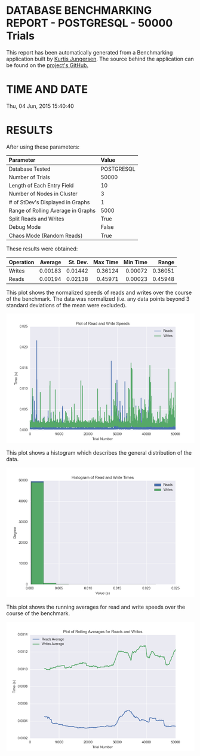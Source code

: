 DATABASE BENCHMARKING REPORT - POSTGRESQL - 50000 Trials
=========================================

This report has been automatically generated from a Benchmarking application
built by [Kurtis Jungersen](http://kmjungersen.com).  The source behind the application can be found on the [project's GitHub.](https://github.com/kmjungersen/DB-Benchmarking)

TIME AND DATE
=============

Thu, 04 Jun, 2015 15:40:40


RESULTS
=======

After using these parameters:

| Parameter                          | Value      |
|:-----------------------------------|:-----------|
| Database Tested                    | POSTGRESQL |
| Number of Trials                   | 50000      |
| Length of Each Entry Field         | 10         |
| Number of Nodes in Cluster         | 3          |
| # of StDev's Displayed in Graphs   | 1          |
| Range of Rolling Average in Graphs | 5000       |
| Split Reads and Writes             | True       |
| Debug Mode                         | False      |
| Chaos Mode (Random Reads)          | True       |

These results were obtained:

| Operation   |   Average |   St. Dev. |   Max Time |   Min Time |   Range |
|:------------|----------:|-----------:|-----------:|-----------:|--------:|
| Writes      |   0.00183 |    0.01442 |    0.36124 |    0.00072 | 0.36051 |
| Reads       |   0.00194 |    0.02138 |    0.45971 |    0.00023 | 0.45948 |

This plot shows the normalized speeds of reads and writes over the course of the benchmark.  The data was normalized (i.e. any data points beyond 3 standard deviations of the mean were excluded).

![Alt text](images/POSTGRESQL-Jun04-2015-15:40:40-rw.png "rw")

This plot shows a histogram which describes the general distribution of the data.

![Alt text](images/POSTGRESQL-Jun04-2015-15:40:40-stats.png "stats")

This plot shows the running averages for read and write speeds over the course of the benchmark.

![Alt text](images/POSTGRESQL-Jun04-2015-15:40:40-running_averages.png "running_averages")